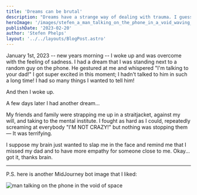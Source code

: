 ```yaml
---
title: 'Dreams can be brutal'
description: "Dreams have a strange way of dealing with trauma. I guess it's a good thing I usually forget about my dreams as soon as I wake up. These two, however, have stuck with me."
heroImage: '/images/stefen_a_man_talking_on_the_phone_in_a_void_waving_9668b6e2-90e3-4939-8a50-08cae5f5c7df.png'
publishDate: '2023-02-20'
author: 'Stefen Phelps'
layout: '../../layouts/BlogPost.astro'
---
```


January 1st, 2023 -- new years morning -- I woke up and was overcome with the feeling of sadness. I had a dream that I was standing next to a random guy on the phone. He gestured at me and whispered "I'm talking to your dad!" I got super excited in this moment; I hadn't talked to him in such a long time! I had so many things I wanted to tell him!

And then I woke up.

A few days later I had another dream...

My friends and family were strapping me up in a straitjacket, against my will, and taking to the mental institute. I fought as hard as I could, repeatedly screaming at everybody "I'M NOT CRAZY!" but nothing was stopping them — It was terrifying.

I suppose my brain just wanted to slap me in the face and remind me that I missed my dad and to have more empathy for someone close to me. Okay... got it, thanks brain.

---

P.S. here is another MidJourney bot image that I liked:

![man talking on the phone in the void of space](/images/stefen_a_man_talking_on_the_phone_in_a_void_waving_006fdd3a-221e-4f4f-8bc3-e0b54f7ff751.png)
